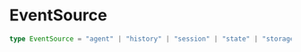 # EventSource

```ts
type EventSource = "agent" | "history" | "session" | "state" | "storage" | "swarm";
```


